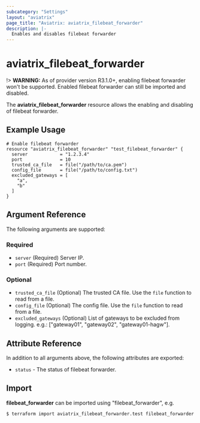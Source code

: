 ```yaml
---
subcategory: "Settings"
layout: "aviatrix"
page_title: "Aviatrix: aviatrix_filebeat_forwarder"
description: |-
  Enables and disables filebeat forwarder
---
```


# aviatrix_filebeat_forwarder

!> **WARNING:** As of provider version R3.1.0+, enabling filebeat forwarder won't be supported. Enabled filebeat forwarder can still be imported and disabled.

The **aviatrix_filebeat_forwarder** resource allows the enabling and disabling of filebeat forwarder.

## Example Usage

```hcl
# Enable filebeat forwarder
resource "aviatrix_filebeat_forwarder" "test_filebeat_forwarder" {
  server            = "1.2.3.4"
  port              = 10
  trusted_ca_file   = file("/path/to/ca.pem")
  config_file       = file("/path/to/config.txt")
  excluded_gateways = [
    "a",
    "b"
  ]
}
```

## Argument Reference

The following arguments are supported:

### Required
* `server` (Required) Server IP.
* `port` (Required) Port number.

### Optional
* `trusted_ca_file` (Optional) The trusted CA file. Use the `file` function to read from a file.
* `config_file` (Optional) The config file. Use the `file` function to read from a file.
* `excluded_gateways` (Optional) List of gateways to be excluded from logging. e.g.: ["gateway01", "gateway02", "gateway01-hagw"].

## Attribute Reference

In addition to all arguments above, the following attributes are exported:

* `status` - The status of filebeat forwarder.

## Import

**filebeat_forwarder** can be imported using "filebeat_forwarder", e.g.

```
$ terraform import aviatrix_filebeat_forwarder.test filebeat_forwarder
```

